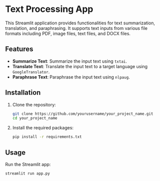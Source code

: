 # Text Processing App

This Streamlit application provides functionalities for text summarization, translation, and paraphrasing. It supports text inputs from various file formats including PDF, image files, text files, and DOCX files.

## Features

- **Summarize Text**: Summarize the input text using `txtai`.
- **Translate Text**: Translate the input text to a target language using `GoogleTranslator`.
- **Paraphrase Text**: Paraphrase the input text using `nlpaug`.

## Installation

1. Clone the repository:
    ```sh
    git clone https://github.com/yourusername/your_project_name.git
    cd your_project_name
    ```

2. Install the required packages:
    ```sh
    pip install -r requirements.txt
    ```

## Usage

Run the Streamlit app:
```sh
streamlit run app.py
